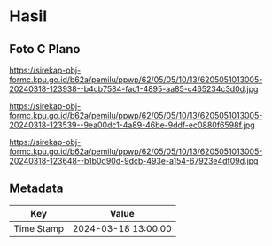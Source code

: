 # Hasil

## Foto C Plano

https://sirekap-obj-formc.kpu.go.id/b62a/pemilu/ppwp/62/05/05/10/13/6205051013005-20240318-123938--b4cb7584-fac1-4895-aa85-c465234c3d0d.jpg

https://sirekap-obj-formc.kpu.go.id/b62a/pemilu/ppwp/62/05/05/10/13/6205051013005-20240318-123539--9ea00dc1-4a89-46be-9ddf-ec0880f6598f.jpg

https://sirekap-obj-formc.kpu.go.id/b62a/pemilu/ppwp/62/05/05/10/13/6205051013005-20240318-123648--b1b0d90d-9dcb-493e-a154-67923e4df09d.jpg


## Metadata

| Key        | Value               |
| ---------- | ------------------- |
| Time Stamp | 2024-03-18 13:00:00 |



